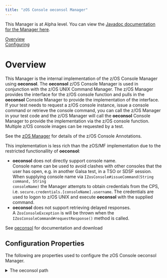 ```yaml
---
title: "zOS Console oeconsol Manager"
---
```


This Manager is at Alpha level. You can view the <a href="https://javadoc.galasa.dev/overview-summary.html" target="_blank" rel="noopener noreferrer">Javadoc documentation for the Manager here</a>.<br>



[Overview](#overview)<br>
[Configuring](#configuring)<br>


# <a name="overview"></a>Overview
This Manager is the internal implementation of the z/OS Console Manager using <b>oeconsol</b>. The <b>oeconsol</b> z/OS Console Manager is used in conjunction  with the z/OS UNIX Command Manager. The z/OS Manager provides the interface for the z/OS console function and pulls in the <b>oeconsol</b> Console Manager  to provide the implementation of the interface. If your test needs to request a z/OS console instance, issue a console command or retrieve the console  command, you can call the z/OS Manager in your test code and the z/OS Manager will call the <b>oeconsol</b> Console Manager to provide the implementation  via the z/OS console function. Multiple z/OS console images can be requested by a test. <p> See the <a href="/docs/managers/zos-manager">zOS Manager</a> for details of the z/OS Console Annotations. <p> This implementation is less rich than the zOS/MF implementation due to the restricted functionallity of <b>oeconsol</b>: <p> <ul>   <li><b>oeconsol</b> does not directly support console name.     <br>Console name can be used to avoid clashes with other consoles that the user has open, e.g. in another Galsa test, in a TSO or SDSF session.         When supplying console name via <code>IZosConsole#issueCommand(String command, String consoleName)</code> the Manager attempts to obtain credentials         from the CPS, i.e. <code>secure.credentials.[consoleName].username</code>. The credentials are used to logon to z/OS UNIX and execute <b>oeconsol</b> with the supplied command.   </li>   <li><b>oeconsol</b> does not support retrieving delayed responses.     <br>A <code>ZosConsoleException</code> is will be thrown when the <code>IZosConsoleCommand#requestResponse()</code> method is called.   </li> </ul>    <p> See <a href="https://github.com/IBM/IBM-Z-zOS/tree/main/zOS-Tools-and-Toys/oeconsol">oeconsol</a> for documentation and download





## <a name="configuring"></a>Configuration Properties

The following are properties used to configure the zOS Console oeconsol Manager.
 
<details>
<summary>The oeconsol path</summary>

| Property: | The oeconsol path |
| --------------------------------------- | :------------------------------------- |
| Name: | zosconsole.oeconsole.[imageid].command.path |
| Description: | The path to the oeconsol command |
| Required:  | No |
| Default value: | oeconsol |
| Valid values: | A valid PATH environment variable or a full path name |
| Examples: | <code>zosconsole.oeconsole.command.path=oeconsol</code><br> <code>zosconsole.MFSYSA.oeconsol.command.path=/tools/oeconsol</code> where <code>/tools/oeconsol</code> is the locations of the oeconsol executable|

</details>
